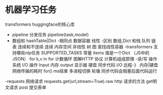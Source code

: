 # 机器学习任务
transformers huggingface的核心库
- pipeline 分发任务
   pipeline(task,model)
- 数组和 hashTable|Dict
    -相同点
        数据容器 线性 
    -区别
        数组,Dict 和栈 队列 链表 连续和不连续
        连续 内存空间
        非线性 树 图
        查找线性容器
-transformers 支持哪些nlp任务
    SUPPORTED_TASKS 常量
    items 值是一个Dict （JS中的JSON）
    for k,v in     for 计数循环
    图解HTTP 协议
    计算机组成原理
-读/写 操作系统 I/O 操作 Input 内存
output 显示器 硬盘
    同步代码 I/O 远程-》 内存|硬盘 网络传输的耗时
    for()  ms结束 多进程切换 轮循
    同步代码会阻塞后面代码运行

-requests 网络请求
requests.get(url,stream=True).raw
http 请求的方法 get明文请求
post 提交表单
